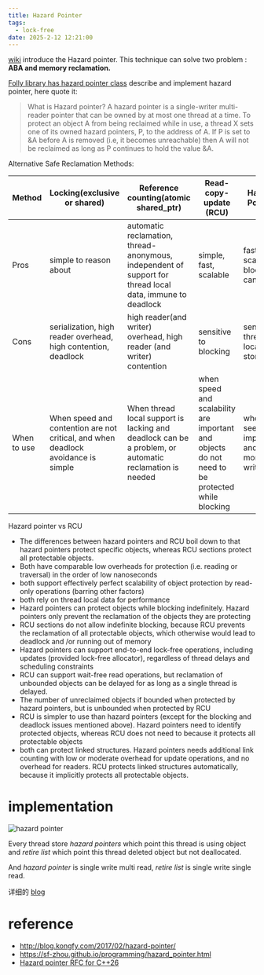 ```yaml
---
title: Hazard Pointer
tags:
  - lock-free
date: 2025-2-12 12:21:00
---
```

[wiki](https://en.wikipedia.org/wiki/Hazard_pointer)  introduce the Hazard pointer. This technique can solve two problem : **ABA and memory reclamation.**

[Folly library has hazard pointer class](https://github.com/facebook/folly/blob/main/folly/synchronization/Hazptr.h)  describe and implement hazard pointer, here quote it:

> What is Hazard pointer?
> A hazard pointer is a single-writer multi-reader pointer that can be owned by at most one thread at a time. To protect an object A from being reclaimed while in use, a thread X sets one of its owned hazard pointers, P, to the address of A. If P is set to &A before A is removed (i.e, it becomes unreachable) then A will not be reclaimed as long as P continues to hold the value &A.

Alternative Safe Reclamation Methods:

| Method      | Locking(exclusive or shared)                                                      | Reference counting(atomic shared_ptr)                                                                     | Read-copy-update (RCU)                                                                          | Hazard Pointer                                   |
| ----------- | --------------------------------------------------------------------------------- | --------------------------------------------------------------------------------------------------------- | ----------------------------------------------------------------------------------------------- | ------------------------------------------------ |
| Pros        | simple to reason about                                                            | automatic reclamation, thread-anonymous, independent of support for thread local data, immune to deadlock | simple, fast, scalable                                                                          | fast, scalable, blocking can use                 |
| Cons        | serialization, high reader overhead, high contention, deadlock                    | high reader(and writer) overhead, high reader (and writer) contention                                     | sensitive to blocking                                                                           | sensitive thread local storage                   |
| When to use | When speed and contention are not critical, and when deadlock avoidance is simple | When thread local support is lacking and deadlock can be a problem, or automatic reclamation is needed    | when speed and scalability are important and objects do not need to be protected while blocking | when seed are important and read more write less |
Hazard pointer vs RCU
- The differences between hazard pointers and RCU boil down to that hazard pointers protect specific objects, whereas RCU sections protect all protectable objects.
- Both have comparable low overheads for protection (i.e. reading or traversal) in the order of low nanoseconds
- both support effectively perfect scalability of object protection by read-only operations (barring other factors)
- both rely on thread local data for performance
- Hazard pointers can protect objects while blocking indefinitely. Hazard pointers only prevent the reclamation of the objects they are protecting
- RCU sections do not allow indefinite blocking, because RCU prevents the reclamation of all protectable objects, which otherwise would lead to deadlock and /or running out of memory
- Hazard pointers can support end-to-end lock-free operations, including updates (provided lock-free allocator), regardless of thread delays and scheduling constraints
- RCU can support wait-free read operations, but reclamation of unbounded objects can be delayed for as long as a single thread is delayed.
- The number of unreclaimed objects if bounded when protected by hazard pointers, but is unbounded when protected by RCU
- RCU is simpler to use than hazard pointers (except for the blocking and deadlock issues mentioned above). Hazard pointers need to identify protected objects, whereas RCU does not need to because it protects all protectable objects
- both can protect linked structures. Hazard pointers needs additional link counting with low or moderate overhead for update operations, and no overhead for readers. RCU protects linked structures automatically, because it implicitly protects all protectable objects.

# implementation
![hazard pointer](/pics/hp.png)

Every thread store *hazard pointers* which point this thread is using object and *retire list* which point this thread deleted object but not deallocated.

And *hazard pointer* is single write multi read, *retire list* is single write single read.

详细的 [blog](https://lancern.xyz/posts/2023/07/hazard-pointers) 
# reference
- http://blog.kongfy.com/2017/02/hazard-pointer/
- https://sf-zhou.github.io/programming/hazard_pointer.html
- [Hazard pointer RFC for C++26](https://www.open-std.org/jtc1/sc22/wg21/docs/papers/2023/p2530r3.pdf)
